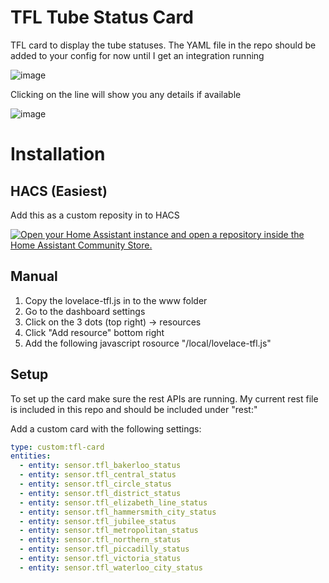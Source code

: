 # TFL Tube Status Card
TFL card to display the tube statuses. 
The YAML file in the repo should be added to your config for now until I get an integration running

![image](https://github.com/user-attachments/assets/b1f9ea41-c537-401b-87df-ef96b7611c33)


Clicking on the line will show you any details if available

![image](https://github.com/user-attachments/assets/73f86d3c-fcaa-47be-a8d8-fbe218547397)

# Installation
## HACS (Easiest)
Add this as a custom reposity in to HACS

[![Open your Home Assistant instance and open a repository inside the Home Assistant Community Store.](https://my.home-assistant.io/badges/hacs_repository.svg)](https://my.home-assistant.io/redirect/hacs_repository/?owner=plutomedia987&repository=https%3A%2F%2Fgithub.com%2Fplutomedia987%2Flovelace-tfl&category=dashboard)

## Manual
1. Copy the lovelace-tfl.js in to the www folder
2. Go to the dashboard settings
3. Click on the 3 dots (top right) -> resources
4. Click "Add resource" bottom right
5. Add the following javascript rosource "/local/lovelace-tfl.js"

## Setup
To set up the card make sure the rest APIs are running. My current rest file is included in this repo and should be included under "rest:"

Add a custom card with the following settings:

```yaml
type: custom:tfl-card
entities:
  - entity: sensor.tfl_bakerloo_status
  - entity: sensor.tfl_central_status
  - entity: sensor.tfl_circle_status
  - entity: sensor.tfl_district_status
  - entity: sensor.tfl_elizabeth_line_status
  - entity: sensor.tfl_hammersmith_city_status
  - entity: sensor.tfl_jubilee_status
  - entity: sensor.tfl_metropolitan_status
  - entity: sensor.tfl_northern_status
  - entity: sensor.tfl_piccadilly_status
  - entity: sensor.tfl_victoria_status
  - entity: sensor.tfl_waterloo_city_status

```
